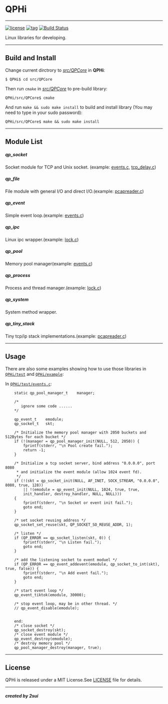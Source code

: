 
# QPHi

----
[![license](https://img.shields.io/badge/license-MIT%20License-blue.svg)](https://mit-license.org/)
[![tag](https://img.shields.io/badge/tag-v1.0.0-yellow.svg)](https://github.com/2sui/QPHi/tree/1.0.0)
[![Build Status](https://travis-ci.org/2sui/QPHi.svg?branch=master)](https://travis-ci.org/2sui/QPHi)

Linux libraries for developing.

----

## Build and Install
Change current dirctrory to [_src/QPCore_](./src/QPCore) in **QPHi**:

```
$ QPHi$ cd src/QPCore
```
Then run `cmake` in [_src/QPCore_](./src/QPCore) to pre-build library:

```
QPHi/src/QPCore$ cmake
```
And run `make && sudo make install` to build and install library (You may need to type in your sudo password):

```
QPHi/src/QPCore$ make && sudo make install
```

----

## Module List
##### qp_socket
Socket module for TCP and Unix socket. (example: [events.c](./test/events.c), [tcp_delay.c](./test/tcp_delay.c))

##### qp_file
File module with general I/O and direct I/O.(example: [pcapreader.c](./test/pcapreader.c))

##### qp_event
Simple event loop.(example: [events.c](./test/events.c))

##### qp_ipc
Linux ipc wrapper.(example: [lock.c](./test/lock.c))

##### qp_pool
Memory pool manager(example: [events.c](./test/events.c))

##### qp_process
Process and thread manager.(example: [lock.c](./test/lock.c))

##### qp_system
System method wrapper.

##### qp_tiny_stack
Tiny tcp/ip stack implementations.(example: [pcapreader.c](./test/pcapreader.c))

----

## Usage
There are also some examples showing how to use those libraries in [`QPHi/test`](./test) and [`QPHi/example`](./example):

In [`QPHi/test/events.c`](./test/events.c):

```
	static qp_pool_manager_t    manager;
	
	/*
	   ignore some code ......
	*/
	
	qp_event_t    emodule; 
    qp_socket_t   skt;
    
    /* Initialize the memory pool manager with 2050 buckets and 512Bytes for each bucket */
    if (!(manager = qp_pool_manager_init(NULL, 512, 2050)) {
        fprintf(stderr, "\n Pool create fail.");
        return -1;
    }
    
    /* Initialize a tcp socket server, bind address "0.0.0.0", port 8080 
     * and initialize the event module (allow 1024 event fd).
     */
    if (!(skt = qp_socket_init(NULL, AF_INET, SOCK_STREAM, "0.0.0.0", 8080, true, 128)) 
        || !(emodule = qp_event_init(NULL, 1024, true, true, 
        init_handler, destroy_handler, NULL, NULL))) 
    {
        fprintf(stderr, "\n Socket or event init fail.");
        goto end;
    }
    
    /* set socket reusing address */
    qp_socket_set_reuse(skt, QP_SOCKET_SO_REUSE_ADDR, 1);
    
    /* listen */
    if (QP_ERROR == qp_socket_listen(skt, 0)) {
        fprintf(stderr, "\n Listen fail.");
        goto end;
    }
    
    /* add the listening socket to event moduel */
    if (QP_ERROR == qp_event_addevent(emodule, qp_socket_to_int(skt), true, false)) {
        fprintf(stderr, "\n Add event fail.");
        goto end;
    }
    
    /* start event loop */
    qp_event_tiktok(emodule, 30000);
    
    /* stop event loop, may be in other thread. */
    // qp_event_disable(emodule);
    
    
    end:
    /* close socket */
    qp_socket_destroy(skt);
    /* close event module */
    qp_event_destroy(emodule);
    /* destroy memory pool */
    qp_pool_manager_destroy(manager, true);

```

----

## License
QPHi is released under a MIT License.See [LICENSE](./LICENSE) file for details.

----

##### created by 2sui


